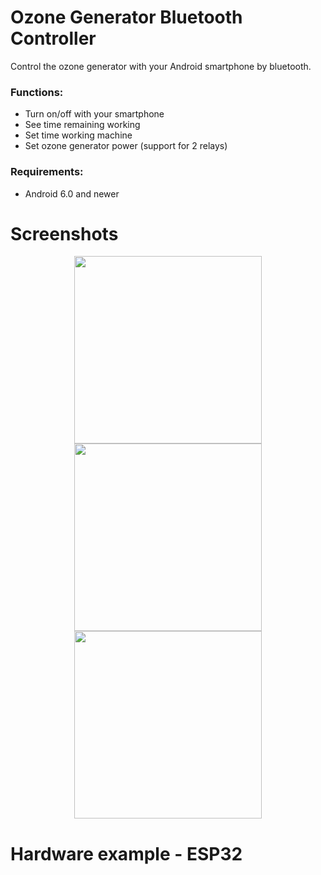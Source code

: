# Ozone Generator Bluetooth Controller

Control the ozone generator with your Android smartphone by bluetooth.

<h3>Functions:</h3>
<ul>
  <li>Turn on/off with your smartphone</li>
  <li>See time remaining working</li>
  <li>Set time working machine</li>
  <li>Set ozone generator power (support for 2 relays)</li>
</ul>

<h3>Requirements:</h3>
<ul>
  <li>Android 6.0 and newer</li>
</ul>

# Screenshots
<p align="middle">
<img src="https://user-images.githubusercontent.com/77308688/159093134-dbc2eb58-36d3-47ed-9641-16333f6d62ce.jpg" width="300" />
<img src="https://user-images.githubusercontent.com/77308688/159093138-9bdc5fe8-52f7-4bdb-bfb8-b92435d2e216.jpg" width="300" />
<img src="https://user-images.githubusercontent.com/77308688/159093323-89c625c7-9e64-4454-a708-a21887930451.jpg" width="300" />
</p>
  
# Hardware example - ESP32
